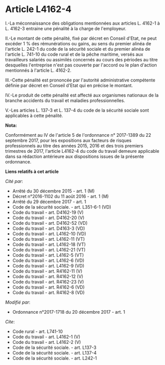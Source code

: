 # Article L4162-4

I.-La méconnaissance des obligations mentionnées aux articles L. 4162-1 à L. 4162-3 entraine une pénalité à la charge de
l'employeur. 

II.-Le montant de cette pénalité, fixé par décret en Conseil d'Etat, ne peut excéder 1 % des rémunérations ou gains, au sens
du premier alinéa de l'article L. 242-1 du code de la sécurité sociale et du premier alinéa de l'article L. 741-10 du code
rural et de la pêche maritime, versés aux travailleurs salariés ou assimilés concernés au cours des périodes au titre
desquelles l'entreprise n'est pas couverte par l'accord ou le plan d'action mentionnés à l'article L. 4162-2. 

III.-Cette pénalité est prononcée par l'autorité administrative compétente définie par décret en Conseil d'Etat qui en
précise le montant. 

IV.-Le produit de cette pénalité est affecté aux organismes nationaux de la branche accidents du travail et maladies
professionnelles. 

V.-Les articles L. 137-3 et L. 137-4 du code de la sécurité sociale sont applicables à cette pénalité.

**Nota:**

Conformément au IV de l'article 5 de l'ordonnance n° 2017-1389 du 22 septembre 2017, pour les expositions aux facteurs de
risques professionnels au titre des années 2015, 2016 et des trois premiers trimestres de 2017, l'article L4162-4 du code du
travail demeure applicable dans sa rédaction antérieure aux dispositions issues de la présente ordonnance.

**Liens relatifs à cet article**

_Cité par_:

  - Arrêté du 30 décembre 2015 - art. 1 (M)
  - Décret n°2016-1102 du 11 août 2016 - art. 1 (M)
  - Arrêté du 29 décembre 2017 - art. 1
  - Code de la sécurité sociale. - art. L351-6-1 (VD)
  - Code du travail - art. D4162-19 (V)
  - Code du travail - art. D4162-20 (V)
  - Code du travail - art. D4162-52 (VD)
  - Code du travail - art. D4163-3 (VD)
  - Code du travail - art. L4162-10 (VD)
  - Code du travail - art. L4162-11 (VT)
  - Code du travail - art. L4162-18 (VT)
  - Code du travail - art. L4162-21 (VT)
  - Code du travail - art. L4162-5 (VT)
  - Code du travail - art. L4162-6 (VD)
  - Code du travail - art. L4162-9 (VD)
  - Code du travail - art. R4162-11 (V)
  - Code du travail - art. R4162-12 (V)
  - Code du travail - art. R4162-23 (V)
  - Code du travail - art. R4162-6 (VD)
  - Code du travail - art. R4162-8 (VD)

_Modifié par_:

  - Ordonnance n°2017-1718 du 20 décembre 2017 - art. 1

_Cite_:

  - Code rural - art. L741-10
  - Code du travail - art. L4162-1 (V)
  - Code du travail - art. L4162-2 (V)
  - Code de la sécurité sociale. - art. L137-3
  - Code de la sécurité sociale. - art. L137-4
  - Code de la sécurité sociale. - art. L242-1
